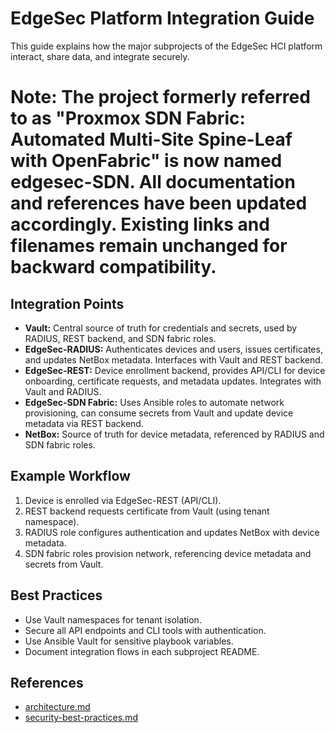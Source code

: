 # EdgeSec Platform Integration Guide

This guide explains how the major subprojects of the EdgeSec HCI platform interact, share data, and integrate securely.

# Note: The project formerly referred to as "Proxmox SDN Fabric: Automated Multi-Site Spine-Leaf with OpenFabric" is now named **edgesec-SDN**. All documentation and references have been updated accordingly. Existing links and filenames remain unchanged for backward compatibility.

## Integration Points
- **Vault:** Central source of truth for credentials and secrets, used by RADIUS, REST backend, and SDN fabric roles.
- **EdgeSec-RADIUS:** Authenticates devices and users, issues certificates, and updates NetBox metadata. Interfaces with Vault and REST backend.
- **EdgeSec-REST:** Device enrollment backend, provides API/CLI for device onboarding, certificate requests, and metadata updates. Integrates with Vault and RADIUS.
- **EdgeSec-SDN Fabric:** Uses Ansible roles to automate network provisioning, can consume secrets from Vault and update device metadata via REST backend.
- **NetBox:** Source of truth for device metadata, referenced by RADIUS and SDN fabric roles.

## Example Workflow
1. Device is enrolled via EdgeSec-REST (API/CLI).
2. REST backend requests certificate from Vault (using tenant namespace).
3. RADIUS role configures authentication and updates NetBox with device metadata.
4. SDN fabric roles provision network, referencing device metadata and secrets from Vault.

## Best Practices
- Use Vault namespaces for tenant isolation.
- Secure all API endpoints and CLI tools with authentication.
- Use Ansible Vault for sensitive playbook variables.
- Document integration flows in each subproject README.

## References
- [architecture.md](architecture.md)
- [security-best-practices.md](security-best-practices.md)
